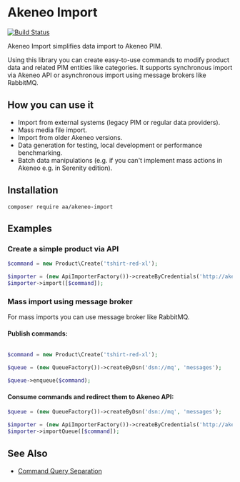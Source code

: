 # Akeneo Import

[![Build Status](https://travis-ci.org/a-ast/akeneo-import.svg?branch=master)](https://travis-ci.org/a-ast/akeneo-import)

Akeneo Import simplifies data import to Akeneo PIM.

Using this library you can create easy-to-use commands to modify product data and related PIM entities
like categories.
It supports synchronous import via Akeneo API or asynchronous import 
using message brokers like RabbitMQ.


## How you can use it

* Import from external systems (legacy PIM or regular data providers). 
* Mass media file import. 
* Import from older Akeneo versions.
* Data generation for testing, local development or performance benchmarking.
* Batch data manipulations (e.g. if you can't implement mass actions in Akeneo e.g. in Serenity edition).


## Installation
```
composer require aa/akeneo-import
```

## Examples

### Create a simple product via API
 
```php
$command = new Product\Create('tshirt-red-xl');

$importer = (new ApiImporterFactory())->createByCredentials('http://akeneo', 'client_id', 'secret', 'user', 'pass');
$importer->import([$command]);

``` 

### Mass import using message broker 

For mass imports you can use message broker like RabbitMQ.

#### Publish commands:

```php

$command = new Product\Create('tshirt-red-xl');

$queue = (new QueueFactory())->createByDsn('dsn://mq', 'messages');

$queue->enqueue($command);

``` 

#### Consume commands and redirect them to Akeneo API:

```php
$queue = (new QueueFactory())->createByDsn('dsn://mq', 'messages');

$importer = (new ApiImporterFactory())->createByCredentials('http://akeneo', 'client_id', 'secret', 'user', 'pass');
$importer->importQueue([$command]);

```  


## See Also

* [Command Query Separation](https://martinfowler.com/bliki/CommandQuerySeparation.html)
